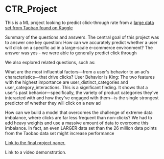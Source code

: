 # CTR_Project
This is a ML project looking to predict click-through rate from a [large data set from Taobao found on Kaggle](https://www.kaggle.com/datasets/pavansanagapati/ad-displayclick-data-on-taobaocom)

Summary of the questions and answers.
The central goal of this project was to answer one key question: How can we accurately predict whether a user will click on a specific ad in a large-scale e-commerce environment? The answer was yes - we were able to generally predict click through

We also explored related questions, such as:

What are the most influential factors—from a user's behavior to an ad's characteristics—that drive clicks? User Behavior is King: The two features with the highest importance are user_distinct_categories and user_category_interactions. This is a significant finding. It shows that a user's past behavior—specifically, the variety of product categories they've interacted with and how they've engaged with them—is the single strongest predictor of whether they will click on a new ad

How can we build a model that overcomes the challenge of extreme data imbalance, where clicks are far less frequent than non-clicks? We had to add heavy weights and use a massive amount of data to overcome this imbalance. In fact, an even LARGER data set than the 26 million data points from the Taobao data set might increase performance

[Link to the final project paper.](https://github.com/t-wrex-13/CTR_Project/blob/main/TH%20Project%20Final%20Report%20ACIP.pdf)


Link to a video demonstration.
